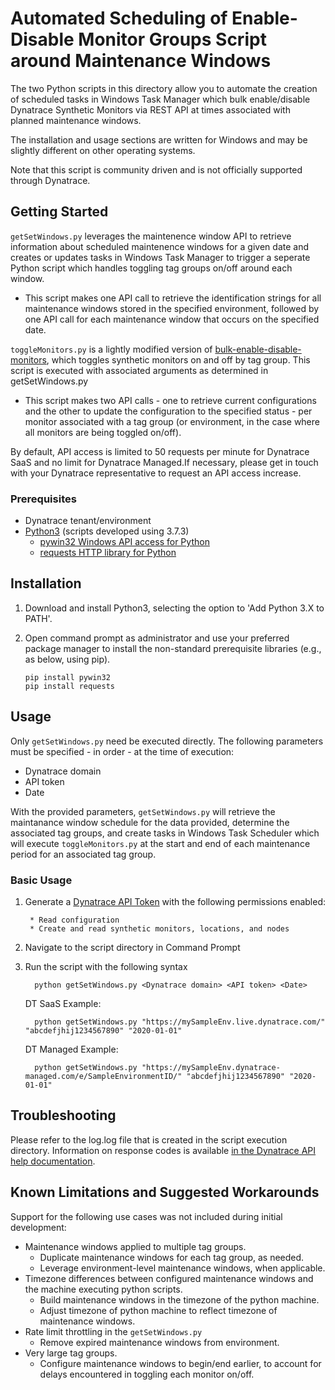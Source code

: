 # Automated Scheduling of Enable-Disable Monitor Groups Script around Maintenance Windows

The two Python scripts in this directory allow you to automate the creation of scheduled tasks in Windows Task Manager which bulk enable/disable Dynatrace Synthetic Monitors via REST API at times associated with planned maintenance windows.

The installation and usage sections are written for Windows and may be slightly different on other operating systems.

Note that this script is community driven and is not officially supported through Dynatrace.


## Getting Started

`getSetWindows.py` leverages the maintenence window API to retrieve information about scheduled maintenence windows for a given date and creates or updates tasks in Windows Task Manager to trigger a seperate Python script which handles toggling tag groups on/off around each window.

  * This script makes one API call to retrieve the identification strings for all maintenance windows stored in the specified environment, followed by one API call for each maintenance window that occurs on the specified date.

`toggleMonitors.py` is a lightly modified version of [bulk-enable-disable-monitors](https://github.com/Dynatrace/snippets/tree/master/api/synthetic/bulk-enable-disable-monitors), which toggles synthetic monitors on and off by tag group. This script is executed with associated arguments as determined in getSetWindows.py

  * This script makes two API calls - one to retrieve current configurations and the other to update the configuration to the specified status - per monitor associated with a tag group (or environment, in the case where all monitors are being toggled on/off).
  
By default, API access is limited to 50 requests per minute for Dynatrace SaaS and no limit for Dynatrace Managed.If necessary, please get in touch with your Dynatrace representative to request an API access increase.

### Prerequisites

* Dynatrace tenant/environment
* [Python3](https://www.python.org/downloads/) (scripts developed using 3.7.3)
   * [pywin32 Windows API access for Python](https://github.com/mhammond/pywin32)
   * [requests HTTP library for Python](https://2.python-requests.org/en/master/)
    
## Installation

1. Download and install Python3, selecting the option to 'Add Python 3.X to PATH'.
        
2. Open command prompt as administrator and use your preferred package manager to install the non-standard prerequisite libraries (e.g., as below, using pip).
  
       pip install pywin32
       pip install requests

## Usage

Only `getSetWindows.py` need be executed directly. The following parameters must be specified - in order - at the time of execution:
* Dynatrace domain
* API token
* Date

With the provided parameters, `getSetWindows.py` will retrieve the maintanance window schedule for the data provided, determine the associated tag groups, and create tasks in Windows Task Scheduler which will execute `toggleMonitors.py` at the start and end of each maintenance period for an associated tag group.

### Basic Usage

1. Generate a [Dynatrace API Token](https://www.dynatrace.com/support/help/extend-dynatrace/dynatrace-api/) with the following permissions enabled:

        * Read configuration
        * Create and read synthetic monitors, locations, and nodes

2. Navigate to the script directory in Command Prompt

3. Run the script with the following syntax

         python getSetWindows.py <Dynatrace domain> <API token> <Date>

    DT SaaS Example: 

         python getSetWindows.py "https://mySampleEnv.live.dynatrace.com/" "abcdefjhij1234567890" "2020-01-01"
         
   DT Managed Example:

         python getSetWindows.py "https://mySampleEnv.dynatrace-managed.com/e/SampleEnvironmentID/" "abcdefjhij1234567890" "2020-01-01" 

## Troubleshooting

Please refer to the log.log file that is created in the script execution directory. Information on response codes is available [in the Dynatrace API help documentation](https://www.dynatrace.com/support/help/extend-dynatrace/dynatrace-api/basics/dynatrace-api-response-codes/).

## Known Limitations and Suggested Workarounds

Support for the following use cases was not included during initial development:

  * Maintenance windows applied to multiple tag groups.
    - Duplicate maintenance windows for each tag group, as needed.
    - Leverage environment-level maintenance windows, when applicable.
  * Timezone differences between configured maintenance windows and the machine executing python scripts.
    - Build maintenance windows in the timezone of the python machine.
    - Adjust timezone of python machine to reflect timezone of maintenance windows.
  * Rate limit throttling in the `getSetWindows.py`
    - Remove expired maintenance windows from environment.
  * Very large tag groups.
    - Configure maintenance windows to begin/end earlier, to account for delays encountered in toggling each monitor on/off.

